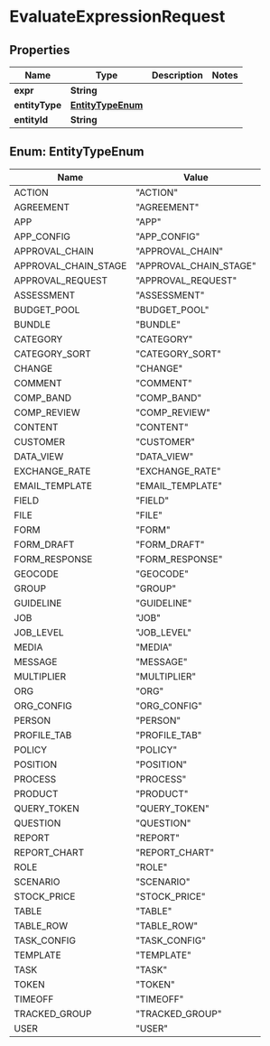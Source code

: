 

# EvaluateExpressionRequest


## Properties

| Name | Type | Description | Notes |
|------------ | ------------- | ------------- | -------------|
|**expr** | **String** |  |  |
|**entityType** | [**EntityTypeEnum**](#EntityTypeEnum) |  |  |
|**entityId** | **String** |  |  |



## Enum: EntityTypeEnum

| Name | Value |
|---- | -----|
| ACTION | &quot;ACTION&quot; |
| AGREEMENT | &quot;AGREEMENT&quot; |
| APP | &quot;APP&quot; |
| APP_CONFIG | &quot;APP_CONFIG&quot; |
| APPROVAL_CHAIN | &quot;APPROVAL_CHAIN&quot; |
| APPROVAL_CHAIN_STAGE | &quot;APPROVAL_CHAIN_STAGE&quot; |
| APPROVAL_REQUEST | &quot;APPROVAL_REQUEST&quot; |
| ASSESSMENT | &quot;ASSESSMENT&quot; |
| BUDGET_POOL | &quot;BUDGET_POOL&quot; |
| BUNDLE | &quot;BUNDLE&quot; |
| CATEGORY | &quot;CATEGORY&quot; |
| CATEGORY_SORT | &quot;CATEGORY_SORT&quot; |
| CHANGE | &quot;CHANGE&quot; |
| COMMENT | &quot;COMMENT&quot; |
| COMP_BAND | &quot;COMP_BAND&quot; |
| COMP_REVIEW | &quot;COMP_REVIEW&quot; |
| CONTENT | &quot;CONTENT&quot; |
| CUSTOMER | &quot;CUSTOMER&quot; |
| DATA_VIEW | &quot;DATA_VIEW&quot; |
| EXCHANGE_RATE | &quot;EXCHANGE_RATE&quot; |
| EMAIL_TEMPLATE | &quot;EMAIL_TEMPLATE&quot; |
| FIELD | &quot;FIELD&quot; |
| FILE | &quot;FILE&quot; |
| FORM | &quot;FORM&quot; |
| FORM_DRAFT | &quot;FORM_DRAFT&quot; |
| FORM_RESPONSE | &quot;FORM_RESPONSE&quot; |
| GEOCODE | &quot;GEOCODE&quot; |
| GROUP | &quot;GROUP&quot; |
| GUIDELINE | &quot;GUIDELINE&quot; |
| JOB | &quot;JOB&quot; |
| JOB_LEVEL | &quot;JOB_LEVEL&quot; |
| MEDIA | &quot;MEDIA&quot; |
| MESSAGE | &quot;MESSAGE&quot; |
| MULTIPLIER | &quot;MULTIPLIER&quot; |
| ORG | &quot;ORG&quot; |
| ORG_CONFIG | &quot;ORG_CONFIG&quot; |
| PERSON | &quot;PERSON&quot; |
| PROFILE_TAB | &quot;PROFILE_TAB&quot; |
| POLICY | &quot;POLICY&quot; |
| POSITION | &quot;POSITION&quot; |
| PROCESS | &quot;PROCESS&quot; |
| PRODUCT | &quot;PRODUCT&quot; |
| QUERY_TOKEN | &quot;QUERY_TOKEN&quot; |
| QUESTION | &quot;QUESTION&quot; |
| REPORT | &quot;REPORT&quot; |
| REPORT_CHART | &quot;REPORT_CHART&quot; |
| ROLE | &quot;ROLE&quot; |
| SCENARIO | &quot;SCENARIO&quot; |
| STOCK_PRICE | &quot;STOCK_PRICE&quot; |
| TABLE | &quot;TABLE&quot; |
| TABLE_ROW | &quot;TABLE_ROW&quot; |
| TASK_CONFIG | &quot;TASK_CONFIG&quot; |
| TEMPLATE | &quot;TEMPLATE&quot; |
| TASK | &quot;TASK&quot; |
| TOKEN | &quot;TOKEN&quot; |
| TIMEOFF | &quot;TIMEOFF&quot; |
| TRACKED_GROUP | &quot;TRACKED_GROUP&quot; |
| USER | &quot;USER&quot; |



